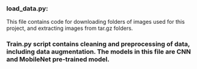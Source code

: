 ### load_data.py:
This file contains code for downloading folders of images used for this project, and extracting images from tar.gz folders.  




### Train.py script contains cleaning and preprocessing of data, including data augmentation. The models in this file are CNN and MobileNet pre-trained model.
